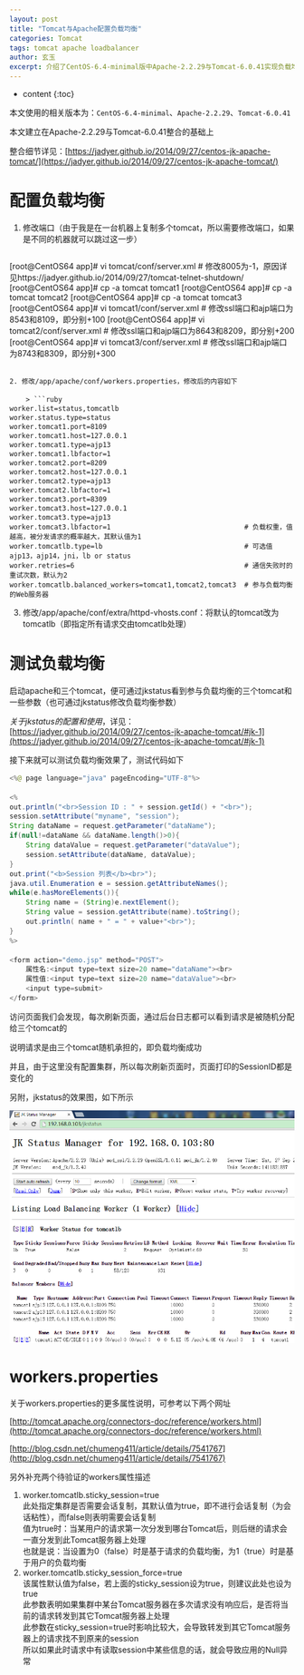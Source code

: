 ```yaml
---
layout: post
title: "Tomcat与Apache配置负载均衡"
categories: Tomcat
tags: tomcat apache loadbalancer
author: 玄玉
excerpt: 介绍了CentOS-6.4-minimal版中Apache-2.2.29与Tomcat-6.0.41实现负载均衡的配置、以及验证的方法。
---
```


* content
{:toc}


本文使用的相关版本为：`CentOS-6.4-minimal`、`Apache-2.2.29`、`Tomcat-6.0.41`

本文建立在Apache-2.2.29与Tomcat-6.0.41整合的基础上

整合细节详见：[https://jadyer.github.io/2014/09/27/centos-jk-apache-tomcat/](https://jadyer.github.io/2014/09/27/centos-jk-apache-tomcat/)

# 配置负载均衡

1. 修改端口（由于我是在一台机器上复制多个tomcat，所以需要修改端口，如果是不同的机器就可以跳过这一步）

    > ```sh
[root@CentOS64 app]# vi tomcat/conf/server.xml  # 修改8005为-1，原因详见https://jadyer.github.io/2014/09/27/tomcat-telnet-shutdown/
[root@CentOS64 app]# cp -a tomcat tomcat1
[root@CentOS64 app]# cp -a tomcat tomcat2
[root@CentOS64 app]# cp -a tomcat tomcat3
[root@CentOS64 app]# vi tomcat1/conf/server.xml # 修改ssl端口和ajp端口为8543和8109，即分别+100
[root@CentOS64 app]# vi tomcat2/conf/server.xml # 修改ssl端口和ajp端口为8643和8209，即分别+200
[root@CentOS64 app]# vi tomcat3/conf/server.xml # 修改ssl端口和ajp端口为8743和8309，即分别+300
```

2. 修改/app/apache/conf/workers.properties，修改后的内容如下

    > ```ruby
worker.list=status,tomcatlb
worker.status.type=status
worker.tomcat1.port=8109
worker.tomcat1.host=127.0.0.1
worker.tomcat1.type=ajp13
worker.tomcat1.lbfactor=1
worker.tomcat2.port=8209
worker.tomcat2.host=127.0.0.1
worker.tomcat2.type=ajp13
worker.tomcat2.lbfactor=1
worker.tomcat3.port=8309
worker.tomcat3.host=127.0.0.1
worker.tomcat3.type=ajp13
worker.tomcat3.lbfactor=1                                 # 负载权重，值越高，被分发请求的概率越大，其默认值为1
worker.tomcatlb.type=lb                                   # 可选值ajp13，ajp14，jni，lb or status
worker.retries=6                                          # 通信失败时的重试次数，默认为2
worker.tomcatlb.balanced_workers=tomcat1,tomcat2,tomcat3  # 参与负载均衡的Web服务器
```

3. 修改/app/apache/conf/extra/httpd-vhosts.conf：将默认的tomcat改为tomcatlb（即指定所有请求交由tomcatlb处理）

# 测试负载均衡

启动apache和三个tomcat，便可通过jkstatus看到参与负载均衡的三个tomcat和一些参数（也可通过jkstatus修改负载均衡参数）

*关于jkstatus的配置和使用*，详见：[https://jadyer.github.io/2014/09/27/centos-jk-apache-tomcat/#jk-1](https://jadyer.github.io/2014/09/27/centos-jk-apache-tomcat/#jk-1)

接下来就可以测试负载均衡效果了，测试代码如下

```java
<%@ page language="java" pageEncoding="UTF-8"%>

<%
out.println("<br>Session ID : " + session.getId() + "<br>");
session.setAttribute("myname", "session");
String dataName = request.getParameter("dataName");
if(null!=dataName && dataName.length()>0){
    String dataValue = request.getParameter("dataValue");
    session.setAttribute(dataName, dataValue);
}
out.print("<b>Session 列表</b><br>");
java.util.Enumeration e = session.getAttributeNames();
while(e.hasMoreElements()){
    String name = (String)e.nextElement();
    String value = session.getAttribute(name).toString();
    out.println( name + " = " + value+"<br>");
}
%>

<form action="demo.jsp" method="POST">
    属性名:<input type=text size=20 name="dataName"><br>
    属性值:<input type=text size=20 name="dataValue"><br>
    <input type=submit>
</form>
```

访问页面我们会发现，每次刷新页面，通过后台日志都可以看到请求是被随机分配给三个tomcat的

说明请求是由三个tomcat随机承担的，即负载均衡成功

并且，由于这里没有配置集群，所以每次刷新页面时，页面打印的SessionID都是变化的

另附，jkstatus的效果图，如下所示

![](/img/2014/2014-09-27-centos-jk-apache-tomcat.png)

# workers.properties

关于workers.properties的更多属性说明，可参考以下两个网址

[http://tomcat.apache.org/connectors-doc/reference/workers.html](http://tomcat.apache.org/connectors-doc/reference/workers.html)

[http://blog.csdn.net/chumeng411/article/details/7541767](http://blog.csdn.net/chumeng411/article/details/7541767)

另外补充两个待验证的workers属性描述

1. worker.tomcatlb.sticky_session=true<br>
   此处指定集群是否需要会话复制，其默认值为true，即不进行会话复制（为会话粘性），而false则表明需要会话复制<br>
   值为true时：当某用户的请求第一次分发到哪台Tomcat后，则后继的请求会一直分发到此Tomcat服务器上处理<br>
   也就是说：当设置为0（false）时是基于请求的负载均衡，为1（true）时是基于用户的负载均衡
2. worker.tomcatlb.sticky_session_force=true<br>
   该属性默认值为false，若上面的sticky_session设为true，则建议此处也设为true<br>
   此参数表明如果集群中某台Tomcat服务器在多次请求没有响应后，是否将当前的请求转发到其它Tomcat服务器上处理<br>
   此参数在sticky_session=true时影响比较大，会导致转发到其它Tomcat服务器上的请求找不到原来的session<br>
   所以如果此时请求中有读取session中某些信息的话，就会导致应用的Null异常